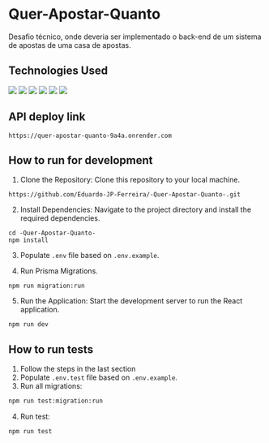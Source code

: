 # Quer-Apostar-Quanto

Desafio técnico, onde deveria ser implementado o back-end de um sistema de apostas de uma casa de apostas.

## Technologies Used

<p>
<img src="https://img.shields.io/badge/Node.js-339933.svg?style=for-the-badge&logo=nodedotjs&logoColor=white"/>
<img src="https://img.shields.io/badge/Nodemon-76D04B.svg?style=for-the-badge&logo=Nodemon&logoColor=white"/>
<img src="https://img.shields.io/badge/TypeScript-3178C6.svg?style=for-the-badge&logo=TypeScript&logoColor=white"/>
<img src="https://img.shields.io/badge/.ENV-ECD53F.svg?style=for-the-badge&logo=dotenv&logoColor=black"/>
<img src="https://img.shields.io/badge/PostgreSQL-4169E1.svg?style=for-the-badge&logo=PostgreSQL&logoColor=white"/>
<img src="https://img.shields.io/badge/Prisma-2D3748.svg?style=for-the-badge&logo=Prisma&logoColor=white"/>
</p>

## API deploy link

```
https://quer-apostar-quanto-9a4a.onrender.com
```

## How to run for development

1. Clone the Repository: Clone this repository to your local machine.

```
https://github.com/Eduardo-JP-Ferreira/-Quer-Apostar-Quanto-.git
```

2. Install Dependencies: Navigate to the project directory and install the required dependencies.

```
cd -Quer-Apostar-Quanto-
npm install
```

3. Populate `.env` file based on `.env.example`.

4. Run Prisma Migrations.

```
npm run migration:run
```

5. Run the Application: Start the development server to run the React application.

```
npm run dev
```

## How to run tests

1. Follow the steps in the last section
2. Populate `.env.test` file based on `.env.example`.
3. Run all migrations:

```bash
npm run test:migration:run
```

4. Run test:

```bash
npm run test
```
